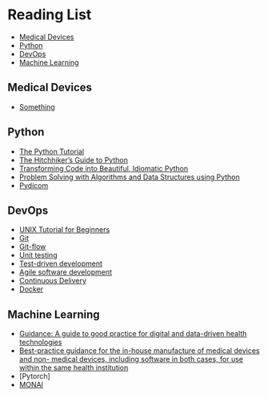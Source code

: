 Reading List
============

* [Medical Devices](#meddev)
* [Python](#python)
* [DevOps](#devops)
* [Machine Learning](#ml)

## <a name=meddev></a>Medical Devices 
* [Something](#someting)

## <a name=python></a>Python 
* [The Python Tutorial](https://docs.python.org/3/tutorial/index.html)
* [The Hitchhiker’s Guide to Python](https://docs.python-guide.org)
* [Transforming Code into Beautiful, Idiomatic Python](https://youtu.be/OSGv2VnC0go)
* [Problem Solving with Algorithms and Data Structures using Python](https://runestone.academy/runestone/books/published/pythonds/index.html)
* [Pydicom](https://pydicom.github.io/pydicom)

## <a name=devops></a>DevOps 
* [UNIX Tutorial for Beginners](http://www.ee.surrey.ac.uk/Teaching/Unix)
* [Git](https://www.atlassian.com/git/tutorials/learn-git-with-bitbucket-cloud)
* [Git-flow](https://datasift.github.io/gitflow/IntroducingGitFlow.html)
* [Unit testing](https://testing.googleblog.com/2015/04/just-say-no-to-more-end-to-end-tests.html)
* [Test-driven development](http://agiledata.org/essays/tdd.html)
* [Agile software development](http://agilemanifesto.org/principles.html)
* [Continuous Delivery](https://www.atlassian.com/continuous-delivery/principles/continuous-integration-vs-delivery-vs-deployment)
* [Docker](https://docs.docker.com/engine/docker-overview/)

## <a name=ml></a>Machine Learning 
* [Guidance: A guide to good practice for digital and data-driven health technologies](https://www.gov.uk/government/publications/code-of-conduct-for-data-driven-health-and-care-technology/initial-code-of-conduct-for-data-driven-health-and-care-technology)
* [Best-practice guidance for the in-house manufacture of medical devices and non- medical devices, including software in both cases, for use within the same health institution](https://www.ipem.ac.uk/Portals/0/IHMU%20best-practice%20guidance%20FINAL.pdf?ver=2021-01-18-101840-073)  
* [Pytorch]
* [MONAI](https://monai.io)